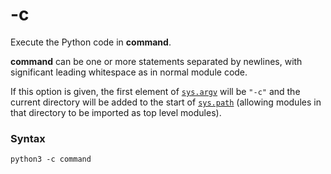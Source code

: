 # -c

Execute the Python code in **command**.

**command** can be one or more statements separated by newlines, with significant leading whitespace as in normal module code.

If this option is given, the first element of [`sys.argv`](/modules/sys/argv.md) will be `"-c"` and the current directory will be added to the start of [`sys.path`](/modules/sys/path.md) (allowing modules in that directory to be imported as top level modules).

### Syntax

```shell
python3 -c command
```